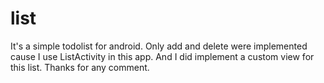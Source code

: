 # list
It's a simple todolist for android.
Only add and delete were implemented cause I use ListActivity in this app.
And I did implement a custom view for this list.
Thanks for any comment.
